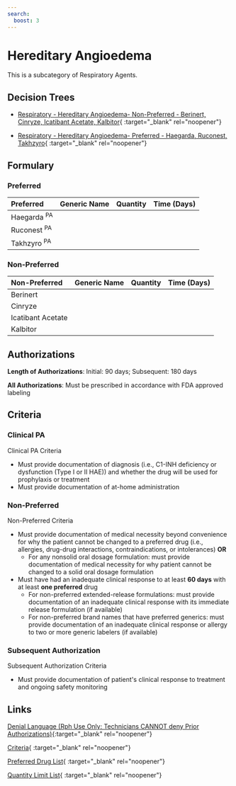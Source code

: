 ```yaml
---
search:
  boost: 3
---
```


# Hereditary Angioedema

This is a subcategory of Respiratory Agents.

## Decision Trees

- [Respiratory - Hereditary Angioedema- Non-Preferred - Berinert, Cinryze, Icatibant Acetate, Kalbitor](https://forms.office.com/Pages/ResponsePage.aspx?id=nPhjxpvvj0G9PUHkbAzgaN9UYz8EqmlIs3_TYn4TbXBUN1pRNjNUSFpETE41UURPTEwwUlJVTlNDUiQlQCN0PWcu){ :target="_blank" rel="noopener"}

- [Respiratory - Hereditary Angioedema- Preferred - Haegarda, Ruconest, Takhzyro](https://forms.office.com/Pages/ResponsePage.aspx?id=nPhjxpvvj0G9PUHkbAzgaN9UYz8EqmlIs3_TYn4TbXBURE1EMkxPQzFLUDcxREpQRFU4SU03TzJIVSQlQCN0PWcu){ :target="_blank" rel="noopener"}

## Formulary

### Preferred

| Preferred              | Generic Name | Quantity | Time (Days) |
|:-----------------------|:-------------|:--------:|:-----------:|
| Haegarda <sup>PA</sup> |              |          |             |
| Ruconest <sup>PA</sup> |              |          |             |
| Takhzyro <sup>PA</sup> |              |          |             |

### Non-Preferred

| Non-Preferred     | Generic Name | Quantity | Time (Days) |
|:------------------|:-------------|:--------:|:-----------:|
| Berinert          |              |          |             |
| Cinryze           |              |          |             |
| Icatibant Acetate |              |          |             |
| Kalbitor          |              |          |             |

## Authorizations

**Length of Authorizations**: Initial: 90 days; Subsequent: 180 days

**All Authorizations**: Must be prescribed in accordance with FDA approved labeling

## Criteria

### Clinical PA

Clinical PA Criteria

- Must provide documentation of diagnosis (i.e., C1-INH deficiency or dysfunction (Type I or
II HAE)) and whether the drug will be used for prophylaxis or treatment
- Must provide documentation of at-home administration


### Non-Preferred

Non-Preferred Criteria

- Must provide documentation of medical necessity beyond convenience for why the patient cannot be changed to a preferred drug (i.e., allergies, drug-drug interactions, contraindications, or intolerances) **OR**
    - For any nonsolid oral dosage formulation: must provide documentation of medical necessity for why patient cannot be changed to a solid oral dosage formulation
- Must have had an inadequate clinical response to at least **60 days** with at least **one preferred** drug
    - For non-preferred extended-release formulations: must provide documentation of an inadequate clinical response with its immediate release formulation (if available)
    - For non-preferred brand names that have preferred generics: must provide documentation of an inadequate clinical response or allergy to two or more generic labelers (if available)

### Subsequent Authorization

Subsequent Authorization Criteria

- Must provide documentation of patient's clinical response to treatment and ongoing safety monitoring

## Links

[Denial Language (Rph Use Only: Technicians CANNOT deny Prior Authorizations)](https://mygainwell-my.sharepoint.com.mcas.ms/:w:/r/personal/rachel_carpenter_gainwelltechnologies_com/_layouts/15/Doc.aspx?sourcedoc=%7BE78364D9-082C-41C5-9902-8F8AC94900ED%7D&file=Denial%20Language%20Updated%2002062023.docx&mobileredirect=true&action=embedview&wdStartOn=86&cid=f4472ece-6d4f-4694-b0c5-c150a2f53fea){:target="_blank" rel="noopener"} 

[Criteria](https://medicaid.ohio.gov/static/PHM/drug-coverage/20230701+UPDL+Criteria+_v1_FINAL.approved.pdf#page=96){ :target="_blank" rel="noopener"}

[Preferred Drug List](https://medicaid.ohio.gov/static/PHM/drug-coverage/20230701_UPDL_FINAL_ODM.approved.v2.pdf#page=31){ :target="_blank" rel="noopener"}

[Quantity Limit List](https://pharmacy.medicaid.ohio.gov/sites/default/files/20230101_Ohio_Medicaid_Quantity_Document_APPROVED.pdf){ :target="_blank" rel="noopener"}
